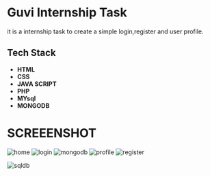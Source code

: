 # Guvi Internship Task

it is a internship task to create a simple login,register and user profile.
## Tech Stack
- **HTML**
- **CSS** 
- **JAVA SCRIPT**
- **PHP**
- **MYsql**
- **MONGODB**
# SCREEENSHOT

![home](https://github.com/user-attachments/assets/ecfe1095-bcbe-4ae0-b2cb-31e7cb24dba5)
![login](https://github.com/user-attachments/assets/f20828fc-9a4d-4465-b094-c6e9df4cc5f3)
![mongodb](https://github.com/user-attachments/assets/12cc3fe3-c0da-4af2-a9e0-cd49634eedf3)
![profile](https://github.com/user-attachments/assets/0b773931-da74-47db-9a58-1d7430c33eb3)
![register](https://github.com/user-attachments/assets/0b1355d0-1ed3-405c-9a72-5961292578d4)

![sqldb](https://github.com/user-attachments/assets/fa79c1f0-5c7b-4a33-9b94-2cd99d99a626)
